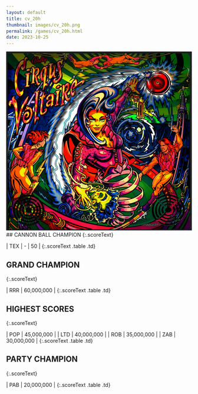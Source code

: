 ```yaml
---
layout: default
title: cv_20h
thumbnail: images/cv_20h.png
permalink: /games/cv_20h.html
date: 2023-10-25
---
```


<img src="../images/cv_20h.png" class="gameThumbnail img-fluid mx-auto align-middle">
## CANNON BALL CHAMPION
{:.scoreText}

| TEX | - | 50 | 
{:.scoreText .table .td}

## GRAND CHAMPION
{:.scoreText}

| RRR | 60,000,000 | 
{:.scoreText .table .td}

## HIGHEST SCORES
{:.scoreText}

| POP | 45,000,000 | 
| LTD | 40,000,000 | 
| ROB | 35,000,000 | 
| ZAB | 30,000,000 | 
{:.scoreText .table .td}

## PARTY CHAMPION
{:.scoreText}

| PAB | 20,000,000 | 
{:.scoreText .table .td}
